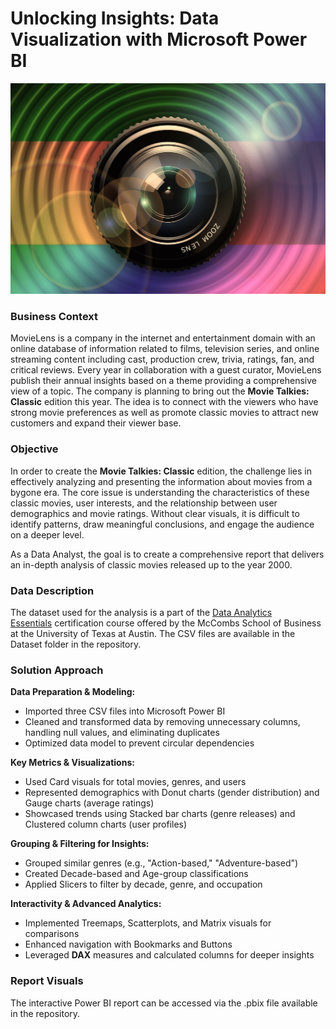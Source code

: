 # Unlocking Insights: Data Visualization with Microsoft Power BI
![Movie Lens photo](assets/Movie%20Lens%20photo.jpg)
### Business Context

MovieLens is a company in the internet and entertainment domain with an online database of information related to films, television series, and online streaming content including cast, production crew, trivia, ratings, fan, and critical reviews. Every year in collaboration with a guest curator, MovieLens publish their annual insights based on a theme providing a comprehensive view of a topic. The company is planning to bring out the **Movie Talkies: Classic** edition this year. The idea is to connect with the viewers who have strong movie preferences as well as promote classic movies to attract new customers and expand their viewer base. 

### Objective

In order to create the **Movie Talkies: Classic** edition, the challenge lies in effectively analyzing and presenting the information about movies from a bygone era. The core issue is understanding the characteristics of these classic movies, user interests, and the relationship between user demographics and movie ratings. Without clear visuals, it is difficult to identify patterns, draw meaningful conclusions, and engage the audience on a deeper level. 

As a Data Analyst, the goal is to create a comprehensive report that delivers an in-depth analysis of classic movies released up to the year 2000.

### Data Description

The dataset used for the analysis is a part of the [Data Analytics Essentials](https://www.mygreatlearning.com/data-analytics-essentials-online-course) certification course offered by the McCombs School of Business at the University of Texas at Austin. The CSV files are available in the Dataset folder in the repository. 

### Solution Approach

**Data Preparation & Modeling:**
- Imported three CSV files into Microsoft Power BI
- Cleaned and transformed data by removing unnecessary columns, handling null values, and eliminating duplicates
- Optimized data model to prevent circular dependencies

**Key Metrics & Visualizations:**

- Used Card visuals for total movies, genres, and users
- Represented demographics with Donut charts (gender distribution) and Gauge charts (average ratings)
- Showcased trends using Stacked bar charts (genre releases) and Clustered column charts (user profiles)

**Grouping & Filtering for Insights:**

- Grouped similar genres (e.g., "Action-based," "Adventure-based")
- Created Decade-based and Age-group classifications
- Applied Slicers to filter by decade, genre, and occupation

**Interactivity & Advanced Analytics:**

- Implemented Treemaps, Scatterplots, and Matrix visuals for comparisons
- Enhanced navigation with Bookmarks and Buttons
- Leveraged **DAX** measures and calculated columns for deeper insights

### Report Visuals
The interactive Power BI report can be accessed via the .pbix file available in the repository. 

